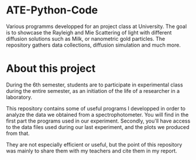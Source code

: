 # ATE-Python-Code
Various programms developped for an project class at University. The goal is to showcase the Rayleigh and Mie Scattering of light with different diffusion solutions such as Milk, or nanometric gold particles. The repository gathers data collections, diffusion simulation and much more.

# About this project
During the 6th semester, students are to participate in experimental class during the entire semester, as an initiation of the life of a researcher in a laboratory. 

This repository contains some of useful programs I developped in order to analyze the data we obtained from a spectrophotometer. You will find in the first part the programs used in our experiment. Secondly, you'll have access to the data files used during our last experiment, and the plots we produced from that.

They are not especially efficient or useful, but the point of this repository was mainly to share them with my teachers and cite them in my report.
